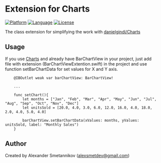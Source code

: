 # Extension for Charts
[![Platform](https://img.shields.io/badge/platform-ios-lightgrey.svg?style=flat)](https://img.shields.io/badge/platform-ios-lightgrey.svg?style=flat)
[![Language](https://img.shields.io/badge/language-swift-orange.svg?style=flat-square)](https://swift.org/about/)
[![License](https://img.shields.io/badge/license-MIT-blue.svg?style=flat)](http://opensource.org/licenses/MIT)

The class extension for simplifying the work with [danielgindi/Charts](https://github.com/danielgindi/Charts)


## Usage

If you use [Charts](https://github.com/danielgindi/Charts) and already have BarChartView in your project, just add  file with extension (BarChartViewExtention.swift) in the project and use function setBarChartData for set values for X and Y axis.

```
    @IBOutlet weak var barChartView: BarChartView!

    ...

    func setChart(){
        let months = ["Jan", "Feb", "Mar", "Apr", "May", "Jun", "Jul", "Aug", "Sep", "Oct", "Nov", "Dec"]
        let unitsSold = [20.0, 4.0, 3.0, 6.0, 12.0, 16.0, 4.0, 18.0, 2.0, 4.0, 5.0, 4.0]
        
        barChartView.setBarChartData(xValues: months, yValues: unitsSold, label: "Monthly Sales")
    }    
```

## Author
Created by Alexander Smetannikov (alexsmetdev@gmail.com)
